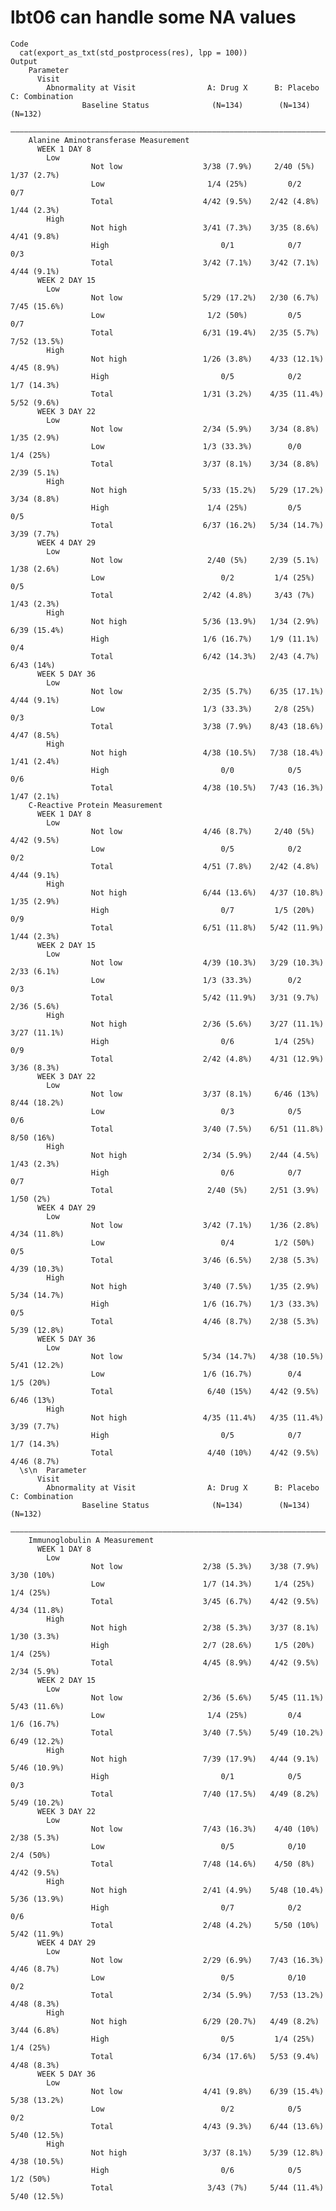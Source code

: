 # lbt06 can handle some NA values

    Code
      cat(export_as_txt(std_postprocess(res), lpp = 100))
    Output
        Parameter                                                                          
          Visit                                                                            
            Abnormality at Visit                A: Drug X      B: Placebo    C: Combination
                    Baseline Status              (N=134)        (N=134)         (N=132)    
        ———————————————————————————————————————————————————————————————————————————————————
        Alanine Aminotransferase Measurement                                               
          WEEK 1 DAY 8                                                                     
            Low                                                                            
                      Not low                  3/38 (7.9%)     2/40 (5%)      1/37 (2.7%)  
                      Low                       1/4 (25%)         0/2             0/7      
                      Total                    4/42 (9.5%)    2/42 (4.8%)     1/44 (2.3%)  
            High                                                                           
                      Not high                 3/41 (7.3%)    3/35 (8.6%)     4/41 (9.8%)  
                      High                         0/1            0/7             0/3      
                      Total                    3/42 (7.1%)    3/42 (7.1%)     4/44 (9.1%)  
          WEEK 2 DAY 15                                                                    
            Low                                                                            
                      Not low                  5/29 (17.2%)   2/30 (6.7%)     7/45 (15.6%) 
                      Low                       1/2 (50%)         0/5             0/7      
                      Total                    6/31 (19.4%)   2/35 (5.7%)     7/52 (13.5%) 
            High                                                                           
                      Not high                 1/26 (3.8%)    4/33 (12.1%)    4/45 (8.9%)  
                      High                         0/5            0/2         1/7 (14.3%)  
                      Total                    1/31 (3.2%)    4/35 (11.4%)    5/52 (9.6%)  
          WEEK 3 DAY 22                                                                    
            Low                                                                            
                      Not low                  2/34 (5.9%)    3/34 (8.8%)     1/35 (2.9%)  
                      Low                      1/3 (33.3%)        0/0          1/4 (25%)   
                      Total                    3/37 (8.1%)    3/34 (8.8%)     2/39 (5.1%)  
            High                                                                           
                      Not high                 5/33 (15.2%)   5/29 (17.2%)    3/34 (8.8%)  
                      High                      1/4 (25%)         0/5             0/5      
                      Total                    6/37 (16.2%)   5/34 (14.7%)    3/39 (7.7%)  
          WEEK 4 DAY 29                                                                    
            Low                                                                            
                      Not low                   2/40 (5%)     2/39 (5.1%)     1/38 (2.6%)  
                      Low                          0/2         1/4 (25%)          0/5      
                      Total                    2/42 (4.8%)     3/43 (7%)      1/43 (2.3%)  
            High                                                                           
                      Not high                 5/36 (13.9%)   1/34 (2.9%)     6/39 (15.4%) 
                      High                     1/6 (16.7%)    1/9 (11.1%)         0/4      
                      Total                    6/42 (14.3%)   2/43 (4.7%)      6/43 (14%)  
          WEEK 5 DAY 36                                                                    
            Low                                                                            
                      Not low                  2/35 (5.7%)    6/35 (17.1%)    4/44 (9.1%)  
                      Low                      1/3 (33.3%)     2/8 (25%)          0/3      
                      Total                    3/38 (7.9%)    8/43 (18.6%)    4/47 (8.5%)  
            High                                                                           
                      Not high                 4/38 (10.5%)   7/38 (18.4%)    1/41 (2.4%)  
                      High                         0/0            0/5             0/6      
                      Total                    4/38 (10.5%)   7/43 (16.3%)    1/47 (2.1%)  
        C-Reactive Protein Measurement                                                     
          WEEK 1 DAY 8                                                                     
            Low                                                                            
                      Not low                  4/46 (8.7%)     2/40 (5%)      4/42 (9.5%)  
                      Low                          0/5            0/2             0/2      
                      Total                    4/51 (7.8%)    2/42 (4.8%)     4/44 (9.1%)  
            High                                                                           
                      Not high                 6/44 (13.6%)   4/37 (10.8%)    1/35 (2.9%)  
                      High                         0/7         1/5 (20%)          0/9      
                      Total                    6/51 (11.8%)   5/42 (11.9%)    1/44 (2.3%)  
          WEEK 2 DAY 15                                                                    
            Low                                                                            
                      Not low                  4/39 (10.3%)   3/29 (10.3%)    2/33 (6.1%)  
                      Low                      1/3 (33.3%)        0/2             0/3      
                      Total                    5/42 (11.9%)   3/31 (9.7%)     2/36 (5.6%)  
            High                                                                           
                      Not high                 2/36 (5.6%)    3/27 (11.1%)    3/27 (11.1%) 
                      High                         0/6         1/4 (25%)          0/9      
                      Total                    2/42 (4.8%)    4/31 (12.9%)    3/36 (8.3%)  
          WEEK 3 DAY 22                                                                    
            Low                                                                            
                      Not low                  3/37 (8.1%)     6/46 (13%)     8/44 (18.2%) 
                      Low                          0/3            0/5             0/6      
                      Total                    3/40 (7.5%)    6/51 (11.8%)     8/50 (16%)  
            High                                                                           
                      Not high                 2/34 (5.9%)    2/44 (4.5%)     1/43 (2.3%)  
                      High                         0/6            0/7             0/7      
                      Total                     2/40 (5%)     2/51 (3.9%)      1/50 (2%)   
          WEEK 4 DAY 29                                                                    
            Low                                                                            
                      Not low                  3/42 (7.1%)    1/36 (2.8%)     4/34 (11.8%) 
                      Low                          0/4         1/2 (50%)          0/5      
                      Total                    3/46 (6.5%)    2/38 (5.3%)     4/39 (10.3%) 
            High                                                                           
                      Not high                 3/40 (7.5%)    1/35 (2.9%)     5/34 (14.7%) 
                      High                     1/6 (16.7%)    1/3 (33.3%)         0/5      
                      Total                    4/46 (8.7%)    2/38 (5.3%)     5/39 (12.8%) 
          WEEK 5 DAY 36                                                                    
            Low                                                                            
                      Not low                  5/34 (14.7%)   4/38 (10.5%)    5/41 (12.2%) 
                      Low                      1/6 (16.7%)        0/4          1/5 (20%)   
                      Total                     6/40 (15%)    4/42 (9.5%)      6/46 (13%)  
            High                                                                           
                      Not high                 4/35 (11.4%)   4/35 (11.4%)    3/39 (7.7%)  
                      High                         0/5            0/7         1/7 (14.3%)  
                      Total                     4/40 (10%)    4/42 (9.5%)     4/46 (8.7%)  
      \s\n  Parameter                                                                          
          Visit                                                                            
            Abnormality at Visit                A: Drug X      B: Placebo    C: Combination
                    Baseline Status              (N=134)        (N=134)         (N=132)    
        ———————————————————————————————————————————————————————————————————————————————————
        Immunoglobulin A Measurement                                                       
          WEEK 1 DAY 8                                                                     
            Low                                                                            
                      Not low                  2/38 (5.3%)    3/38 (7.9%)      3/30 (10%)  
                      Low                      1/7 (14.3%)     1/4 (25%)       1/4 (25%)   
                      Total                    3/45 (6.7%)    4/42 (9.5%)     4/34 (11.8%) 
            High                                                                           
                      Not high                 2/38 (5.3%)    3/37 (8.1%)     1/30 (3.3%)  
                      High                     2/7 (28.6%)     1/5 (20%)       1/4 (25%)   
                      Total                    4/45 (8.9%)    4/42 (9.5%)     2/34 (5.9%)  
          WEEK 2 DAY 15                                                                    
            Low                                                                            
                      Not low                  2/36 (5.6%)    5/45 (11.1%)    5/43 (11.6%) 
                      Low                       1/4 (25%)         0/4         1/6 (16.7%)  
                      Total                    3/40 (7.5%)    5/49 (10.2%)    6/49 (12.2%) 
            High                                                                           
                      Not high                 7/39 (17.9%)   4/44 (9.1%)     5/46 (10.9%) 
                      High                         0/1            0/5             0/3      
                      Total                    7/40 (17.5%)   4/49 (8.2%)     5/49 (10.2%) 
          WEEK 3 DAY 22                                                                    
            Low                                                                            
                      Not low                  7/43 (16.3%)    4/40 (10%)     2/38 (5.3%)  
                      Low                          0/5            0/10         2/4 (50%)   
                      Total                    7/48 (14.6%)    4/50 (8%)      4/42 (9.5%)  
            High                                                                           
                      Not high                 2/41 (4.9%)    5/48 (10.4%)    5/36 (13.9%) 
                      High                         0/7            0/2             0/6      
                      Total                    2/48 (4.2%)     5/50 (10%)     5/42 (11.9%) 
          WEEK 4 DAY 29                                                                    
            Low                                                                            
                      Not low                  2/29 (6.9%)    7/43 (16.3%)    4/46 (8.7%)  
                      Low                          0/5            0/10            0/2      
                      Total                    2/34 (5.9%)    7/53 (13.2%)    4/48 (8.3%)  
            High                                                                           
                      Not high                 6/29 (20.7%)   4/49 (8.2%)     3/44 (6.8%)  
                      High                         0/5         1/4 (25%)       1/4 (25%)   
                      Total                    6/34 (17.6%)   5/53 (9.4%)     4/48 (8.3%)  
          WEEK 5 DAY 36                                                                    
            Low                                                                            
                      Not low                  4/41 (9.8%)    6/39 (15.4%)    5/38 (13.2%) 
                      Low                          0/2            0/5             0/2      
                      Total                    4/43 (9.3%)    6/44 (13.6%)    5/40 (12.5%) 
            High                                                                           
                      Not high                 3/37 (8.1%)    5/39 (12.8%)    4/38 (10.5%) 
                      High                         0/6            0/5          1/2 (50%)   
                      Total                     3/43 (7%)     5/44 (11.4%)    5/40 (12.5%) 

